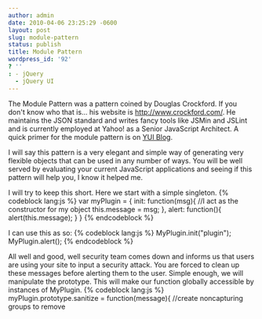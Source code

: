 ```yaml
---
author: admin
date: 2010-04-06 23:25:29 -0600
layout: post
slug: module-pattern
status: publish
title: Module Pattern
wordpress_id: '92'
? ''
: - jQuery
  - jQuery UI
---
```


The Module Pattern was a pattern coined by Douglas Crockford.  If you don't know who that is... his website is <a href="http://www.crockford.com/">http://www.crockford.com/</a>.  He maintains the JSON standard and writes fancy tools like JSMin and JSLint and is currently employed at Yahoo! as a Senior JavaScript Architect.  A quick primer for the module pattern is on <a href="http://www.yuiblog.com/blog/2007/06/12/module-pattern/">YUI Blog</a>.

I will say this pattern is a very elegant and simple way of generating very flexible objects that can be used in any number of ways.  You will be well served by evaluating your current JavaScript applications and seeing if this pattern will help you, I know it helped me.

I will try to keep this short.  Here we start with a simple singleton.
{% codeblock lang:js %}
var myPlugin = {
  init: function(msg){
    //I act as the constructor for my object
    this.message = msg;
  },
  alert: function(){
    alert(this.message);
  }
}
{% endcodeblock %}

I can use this as so:
{% codeblock lang:js %}
MyPlugin.init("plugin");
MyPlugin.alert();
{% endcodeblock %}

All well and good, well security team comes down and informs us that users are using your site to input a security attack.  You are forced to clean up these messages before alerting them to the user.  Simple enough, we will manipulate the prototype.  This will make our function globally accessible by instances of MyPlugin.
{% codeblock lang:js %}
myPlugin.prototype.sanitize = function(message){
  //create noncapturing groups to remove <script>, optional captures
  //use capturing group to extract the text in between the script tags
  return /(?:<script>)?([^<]+)(?:<\/script>)?/.exec(message)[1];
}
{% endcodeblock %}

Now we modify the alert function to utilize this santize
{% codeblock lang:js %}
var MyPlugin = {
  ...
  alert: function(){
    alert( MyPlugin.prototype.santize(this.message) );
  }
}
{% endcodeblock %}

So, works well but this pattern is a little ugly also we have no way of defining private functions/methods.  We have to specify MyPlugin[method] everytime we call a method within the singleton.  Here is the same singleton implemented via the module pattern.
{% codeblock lang:js %}
//create a self-executing function, it will execute immediately after

//the compiler instantiates myPlugin
var myPlugin = (function(){

  //private variables/methods these will only be accessible from
  //within the function returned by this self-executing function
  var sanitize = function(message){
    return /(?:<script>)?([^<]+)(?:<\/script>)?/.exec(message)[1];
  }
  return {

    //open struct on this line or return will execute and ignore

    // whatever is left in the function
    init: function(msg){
      //I act as the constructor for my object
      this.message = msg;
    },
    alert: function(){
      alert( sanitize(this.message) );
    }
  }
}());
{% endcodeblock %}

You call this like so:
{% codeblock lang:js %}
MyPlugin.init("Hello");
MyPlugin.alert();
{% endcodeblock %}


The details of this pattern are very simple.  The self-executing function creates a closure around the return structure.  Therefore, the methods in the return have access to any variables declared inside this function.  Also, access to the private methods/variables do not require a long namespace declaration.  You simple call <em>sanitize</em>.

This is merely a modified singleton pattern, one of those most prolific patterns on the web.  So, it is easy to use within other design patterns.  I have used this when creating widgets with $.widget (<a href="http://bililite.com/blog/understanding-jquery-ui-widgets-a-tutorial/">jQuery UI Widget factory</a>), currently my favorite way for developing jQuery plugins.

I will post how to utilize widget factory in my next post, pointing out some conventions that will make your life easier.  It is an incredibly well thought out framework that has very little documentation.

Enjoy.
